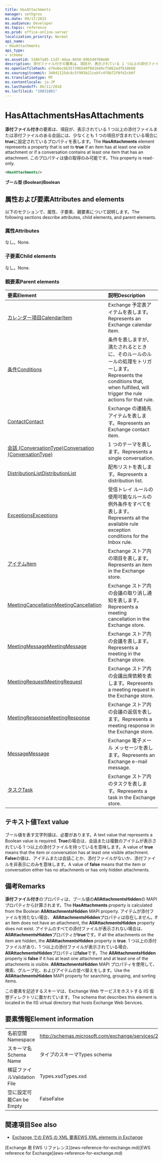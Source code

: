 ```yaml
---
title: HasAttachments
manager: sethgros
ms.date: 09/17/2015
ms.audience: Developer
ms.topic: reference
ms.prod: office-online-server
localization_priority: Normal
api_name:
- HasAttachments
api_type:
- schema
ms.assetid: 538b7a85-11d7-4daa-8458-09b540760e8b
description: 添付ファイル付きの要素は、項目が、表示されている 1 つ以上の添付ファイルまたは添付ファイルのある場合は、テーマには、少なくとも 1 つの項目が含まれている場合、true に設定されているプロパティを表します。 このプロパティは値の取得のみ可能です。
ms.openlocfilehash: e76e0ecbb357396540f0d1649cf5062edfb18660
ms.sourcegitcommit: 34041125dc8c5f993b21cebfc4f8b72f0fd2cb6f
ms.translationtype: MT
ms.contentlocale: ja-JP
ms.lasthandoff: 06/11/2018
ms.locfileid: "19831801"
---
```

# <a name="hasattachments"></a><span data-ttu-id="05ca6-104">HasAttachments</span><span class="sxs-lookup"><span data-stu-id="05ca6-104">HasAttachments</span></span>

<span data-ttu-id="05ca6-105">**添付ファイル付き**の要素は、項目が、表示されている 1 つ以上の添付ファイルまたは添付ファイルのある会話には、少なくとも 1 つの項目が含まれている場合に**true**に設定されているプロパティを表します。</span><span class="sxs-lookup"><span data-stu-id="05ca6-105">The **HasAttachments** element represents a property that is set to **true** if an item has at least one visible attachment or if a conversation contains at least one item that has an attachment.</span></span> <span data-ttu-id="05ca6-106">このプロパティは値の取得のみ可能です。</span><span class="sxs-lookup"><span data-stu-id="05ca6-106">This property is read-only.</span></span> 
  
```XML
<HasAttachments/>
```

 <span data-ttu-id="05ca6-107">**ブール型 (Boolean)**</span><span class="sxs-lookup"><span data-stu-id="05ca6-107">**Boolean**</span></span>
## <a name="attributes-and-elements"></a><span data-ttu-id="05ca6-108">属性および要素</span><span class="sxs-lookup"><span data-stu-id="05ca6-108">Attributes and elements</span></span>

<span data-ttu-id="05ca6-109">以下のセクションで、属性、子要素、親要素について説明します。</span><span class="sxs-lookup"><span data-stu-id="05ca6-109">The following sections describe attributes, child elements, and parent elements.</span></span>
  
### <a name="attributes"></a><span data-ttu-id="05ca6-110">属性</span><span class="sxs-lookup"><span data-stu-id="05ca6-110">Attributes</span></span>

<span data-ttu-id="05ca6-111">なし。</span><span class="sxs-lookup"><span data-stu-id="05ca6-111">None.</span></span>
  
### <a name="child-elements"></a><span data-ttu-id="05ca6-112">子要素</span><span class="sxs-lookup"><span data-stu-id="05ca6-112">Child elements</span></span>

<span data-ttu-id="05ca6-113">なし。</span><span class="sxs-lookup"><span data-stu-id="05ca6-113">None.</span></span>
  
### <a name="parent-elements"></a><span data-ttu-id="05ca6-114">親要素</span><span class="sxs-lookup"><span data-stu-id="05ca6-114">Parent elements</span></span>

|<span data-ttu-id="05ca6-115">**要素**</span><span class="sxs-lookup"><span data-stu-id="05ca6-115">**Element**</span></span>|<span data-ttu-id="05ca6-116">**説明**</span><span class="sxs-lookup"><span data-stu-id="05ca6-116">**Description**</span></span>|
|:-----|:-----|
|[<span data-ttu-id="05ca6-117">カレンダー項目</span><span class="sxs-lookup"><span data-stu-id="05ca6-117">CalendarItem</span></span>](calendaritem.md) <br/> |<span data-ttu-id="05ca6-118">Exchange 予定表アイテムを表します。</span><span class="sxs-lookup"><span data-stu-id="05ca6-118">Represents an Exchange calendar item.</span></span>  <br/> |
|[<span data-ttu-id="05ca6-119">条件</span><span class="sxs-lookup"><span data-stu-id="05ca6-119">Conditions</span></span>](conditions.md) <br/> |<span data-ttu-id="05ca6-120">条件を表しますが、満たされるとときに、そのルールのルールの処理をトリガーします。</span><span class="sxs-lookup"><span data-stu-id="05ca6-120">Represents the conditions that, when fulfilled, will trigger the rule actions for that rule.</span></span>  <br/> |
|[<span data-ttu-id="05ca6-121">Contact</span><span class="sxs-lookup"><span data-stu-id="05ca6-121">Contact</span></span>](contact.md) <br/> |<span data-ttu-id="05ca6-122">Exchange の連絡先アイテムを表します。</span><span class="sxs-lookup"><span data-stu-id="05ca6-122">Represents an Exchange contact item.</span></span>  <br/> |
|[<span data-ttu-id="05ca6-123">会話 (ConversationType)</span><span class="sxs-lookup"><span data-stu-id="05ca6-123">Conversation (ConversationType)</span></span>](conversation-conversationtype.md) <br/> |<span data-ttu-id="05ca6-124">1 つのテーマを表します。</span><span class="sxs-lookup"><span data-stu-id="05ca6-124">Represents a single conversation.</span></span>  <br/> |
|[<span data-ttu-id="05ca6-125">DistributionList</span><span class="sxs-lookup"><span data-stu-id="05ca6-125">DistributionList</span></span>](distributionlist.md) <br/> |<span data-ttu-id="05ca6-126">配布リストを表します。</span><span class="sxs-lookup"><span data-stu-id="05ca6-126">Represents a distribution list.</span></span>  <br/> |
|[<span data-ttu-id="05ca6-127">Exceptions</span><span class="sxs-lookup"><span data-stu-id="05ca6-127">Exceptions</span></span>](exceptions.md) <br/> |<span data-ttu-id="05ca6-128">受信トレイ ルールの使用可能なルールの例外条件をすべてを表します。</span><span class="sxs-lookup"><span data-stu-id="05ca6-128">Represents all the available rule exception conditions for the Inbox rule.</span></span>  <br/> |
|[<span data-ttu-id="05ca6-129">アイテム</span><span class="sxs-lookup"><span data-stu-id="05ca6-129">Item</span></span>](item.md) <br/> |<span data-ttu-id="05ca6-130">Exchange ストア内の項目を表します。</span><span class="sxs-lookup"><span data-stu-id="05ca6-130">Represents an item in the Exchange store.</span></span>  <br/> |
|[<span data-ttu-id="05ca6-131">MeetingCancellation</span><span class="sxs-lookup"><span data-stu-id="05ca6-131">MeetingCancellation</span></span>](meetingcancellation.md) <br/> |<span data-ttu-id="05ca6-132">Exchange ストア内の会議の取り消し通知を表します。</span><span class="sxs-lookup"><span data-stu-id="05ca6-132">Represents a meeting cancellation in the Exchange store.</span></span>  <br/> |
|[<span data-ttu-id="05ca6-133">MeetingMessage</span><span class="sxs-lookup"><span data-stu-id="05ca6-133">MeetingMessage</span></span>](meetingmessage.md) <br/> |<span data-ttu-id="05ca6-134">Exchange ストア内の会議を表します。</span><span class="sxs-lookup"><span data-stu-id="05ca6-134">Represents a meeting in the Exchange store.</span></span>  <br/> |
|[<span data-ttu-id="05ca6-135">MeetingRequest</span><span class="sxs-lookup"><span data-stu-id="05ca6-135">MeetingRequest</span></span>](meetingrequest.md) <br/> |<span data-ttu-id="05ca6-136">Exchange ストア内の会議出席依頼を表します。</span><span class="sxs-lookup"><span data-stu-id="05ca6-136">Represents a meeting request in the Exchange store.</span></span>  <br/> |
|[<span data-ttu-id="05ca6-137">MeetingResponse</span><span class="sxs-lookup"><span data-stu-id="05ca6-137">MeetingResponse</span></span>](meetingresponse.md) <br/> |<span data-ttu-id="05ca6-138">Exchange ストア内の会議の返信を表します。</span><span class="sxs-lookup"><span data-stu-id="05ca6-138">Represents a meeting response in the Exchange store.</span></span>  <br/> |
|[<span data-ttu-id="05ca6-139">Message</span><span class="sxs-lookup"><span data-stu-id="05ca6-139">Message</span></span>](message-ex15websvcsotherref.md) <br/> |<span data-ttu-id="05ca6-140">Exchange 電子メール メッセージを表します。</span><span class="sxs-lookup"><span data-stu-id="05ca6-140">Represents an Exchange e-mail message.</span></span>  <br/> |
|[<span data-ttu-id="05ca6-141">タスク</span><span class="sxs-lookup"><span data-stu-id="05ca6-141">Task</span></span>](task.md) <br/> |<span data-ttu-id="05ca6-142">Exchange ストア内のタスクを表します。</span><span class="sxs-lookup"><span data-stu-id="05ca6-142">Represents a task in the Exchange store.</span></span>  <br/> |
   
## <a name="text-value"></a><span data-ttu-id="05ca6-143">テキスト値</span><span class="sxs-lookup"><span data-stu-id="05ca6-143">Text value</span></span>

<span data-ttu-id="05ca6-144">ブール値を表す文字列値は、必要があります。</span><span class="sxs-lookup"><span data-stu-id="05ca6-144">A text value that represents a Boolean value is required.</span></span> <span data-ttu-id="05ca6-145">**True**の場合は、会話または複数のアイテムが表示されている 1 つ以上の添付ファイルを持っているを意味します。</span><span class="sxs-lookup"><span data-stu-id="05ca6-145">A value of **true** means that the item or conversation has at least one visible attachment.</span></span> <span data-ttu-id="05ca6-146">**False**の値は、アイテムまたは会話ことか、添付ファイルがないか、添付ファイルを非表示にのみを意味します。</span><span class="sxs-lookup"><span data-stu-id="05ca6-146">A value of **false** means that the item or conversation either has no attachments or has only hidden attachments.</span></span> 
  
## <a name="remarks"></a><span data-ttu-id="05ca6-147">備考</span><span class="sxs-lookup"><span data-stu-id="05ca6-147">Remarks</span></span>

<span data-ttu-id="05ca6-148">**添付ファイル付き**のプロパティは、ブール値の**AllAttachmentsHidden**の MAPI プロパティから計算されます。</span><span class="sxs-lookup"><span data-stu-id="05ca6-148">The **HasAttachments** property is calculated from the Boolean **AllAttachmentsHidden** MAPI property.</span></span> <span data-ttu-id="05ca6-149">アイテムが添付ファイルを持たない場合、 **AllAttachmentsHidden**プロパティは存在しません。</span><span class="sxs-lookup"><span data-stu-id="05ca6-149">If an item does not have an attachment, the **AllAttachmentsHidden** property does not exist.</span></span> <span data-ttu-id="05ca6-150">アイテムのすべての添付ファイルが表示されない場合は、 **AllAttachmentsHidden**プロパティが**true**です。</span><span class="sxs-lookup"><span data-stu-id="05ca6-150">If all the attachments on the item are hidden, the **AllAttachmentsHidden** property is **true**.</span></span> <span data-ttu-id="05ca6-151">1 つ以上の添付ファイルがあり、1 つ以上の添付ファイルが表示されている場合、 **AllAttachmentsHidden**プロパティは**false**です。</span><span class="sxs-lookup"><span data-stu-id="05ca6-151">The **AllAttachmentsHidden** property is **false** if it has at least one attachment and at least one of the attachments is visible.</span></span> <span data-ttu-id="05ca6-152">**AllAttachmentsHidden** MAPI プロパティを使用して、検索、グループ化、およびアイテムの並べ替えをします。</span><span class="sxs-lookup"><span data-stu-id="05ca6-152">Use the **AllAttachmentsHidden** MAPI property for searching, grouping, and sorting items.</span></span> 
  
<span data-ttu-id="05ca6-153">この要素を記述するスキーマは、Exchange Web サービスをホストする IIS 仮想ディレクトリに置かれています。</span><span class="sxs-lookup"><span data-stu-id="05ca6-153">The schema that describes this element is located in the IIS virtual directory that hosts Exchange Web Services.</span></span>
  
## <a name="element-information"></a><span data-ttu-id="05ca6-154">要素情報</span><span class="sxs-lookup"><span data-stu-id="05ca6-154">Element information</span></span>

|||
|:-----|:-----|
|<span data-ttu-id="05ca6-155">名前空間</span><span class="sxs-lookup"><span data-stu-id="05ca6-155">Namespace</span></span>  <br/> |http://schemas.microsoft.com/exchange/services/2006/types  <br/> |
|<span data-ttu-id="05ca6-156">スキーマ名</span><span class="sxs-lookup"><span data-stu-id="05ca6-156">Schema Name</span></span>  <br/> |<span data-ttu-id="05ca6-157">タイプのスキーマ</span><span class="sxs-lookup"><span data-stu-id="05ca6-157">Types schema</span></span>  <br/> |
|<span data-ttu-id="05ca6-158">検証ファイル</span><span class="sxs-lookup"><span data-stu-id="05ca6-158">Validation File</span></span>  <br/> |<span data-ttu-id="05ca6-159">Types.xsd</span><span class="sxs-lookup"><span data-stu-id="05ca6-159">Types.xsd</span></span>  <br/> |
|<span data-ttu-id="05ca6-160">空に設定可能</span><span class="sxs-lookup"><span data-stu-id="05ca6-160">Can be Empty</span></span>  <br/> |<span data-ttu-id="05ca6-161">False</span><span class="sxs-lookup"><span data-stu-id="05ca6-161">False</span></span>  <br/> |
   
## <a name="see-also"></a><span data-ttu-id="05ca6-162">関連項目</span><span class="sxs-lookup"><span data-stu-id="05ca6-162">See also</span></span>



- [<span data-ttu-id="05ca6-163">Exchange での EWS の XML 要素</span><span class="sxs-lookup"><span data-stu-id="05ca6-163">EWS XML elements in Exchange</span></span>](ews-xml-elements-in-exchange.md)
  
<span data-ttu-id="05ca6-164">
  [Exchange 用 EWS リファレンス](ews-reference-for-exchange.md)</span><span class="sxs-lookup"><span data-stu-id="05ca6-164">[EWS reference for Exchange](ews-reference-for-exchange.md)</span></span>

